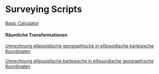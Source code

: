 # Surveying Scripts

[Basic Calculator](https://sschoppenhauer.github.io/Surveying-Scripts/Rechner.html)

#### Räumliche Transformationen 
[Umrechnung ellipsoidische geographische in ellipsoidische kartesische Koordinaten](https://sschoppenhauer.github.io/Surveying-Scripts/Umrechnung_Geographisch-Kartesisch.html)

[Umrechnung ellipsoidische kartesische in ellipsoidische geographische Koordinaten](https://sschoppenhauer.github.io/Surveying-Scripts/Umrechnung_Kartesisch-Geographisch.html)
